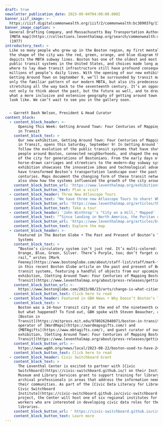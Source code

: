 ```yaml
---
draft: true
newsletter_publication_date: 2023-09-04T04:00:00.000Z
banner_iiif_image: >-
  https://iiif.digitalcommonwealth.org/iiif/2/commonwealth:bc389037q/17,17,3945,1172/2000,/0/default.jpg
banner_image_caption: >
  General Drafting Company, and Massachusetts Bay Transportation Authority,
  [MBTA map](https://collections.leventhalmap.org/search/commonwealth:xs55pv17h)
  (1977)
introductory_text: >
  Like so many people who grew up in the Boston region, my first mental map of
  the shape of the city was the red, green, orange, and blue diagram that
  depicts the MBTA subway lines. Boston has one of the oldest and most extensive
  public transit systems in the United States, and choices made long ago about
  where to lay down transit infrastructure still have profound consequences on
  millions of people’s daily lives. With the opening of our new exhibition
  Getting Around Town on September 9, we’ll be surrounded by transit maps: not
  only the familiar pattern of our modern MBTA, but also its predecessors
  stretching all the way back to the seventeenth century. It’s an opportunity
  not only to think about the past, but the future as well, and to dream about
  what a more inclusive and extensive geography of getting around town might
  look like. We can’t wait to see you in the gallery soon.


  — Garrett Dash Nelson, President & Head Curator
content_block:
  - content_block_header: >-
      Opening This Week: Getting Around Town: Four Centuries of Mapping Boston
      in Transit 
    content_block_text: >
      Our new exhibition, Getting Around Town: Four Centuries of Mapping Boston
      in Transit, opens this Saturday, September 9! In Getting Around Town, we
      follow the evolution of the public transit systems that have shuttled
      people around Boston, connected neighborhoods, and shaped the experience
      of the city for generations of Bostonians. From the early days of
      horse-drawn carriages and streetcars to the modern-day subway system, the
      exhibition showcases the innovative ideas and technological advances that
      have transformed Boston’s transportation landscape over the past four
      centuries. Maps document the changing form of these transit networks, and
      also show how the systems influenced the growth of the city around them. 
    content_block_button_url: 'https://www.leventhalmap.org/exhibitions/'
    content_block_button_text: Plan a visit
  - content_block_header: Three New Atlascope Tours
    content_block_text: "We have three new Atlascope Tours to share! Whether mapping out the sites of an influential photography collection, learning about changing university campuses, or uncovering the hidden history of Massachusetts’s role in the rubber industry,\_Atlascope Tours\_allow you—as either the creator or the tour-taker—to take a stroll through Boston history, exploring the city from the comfort of your couch and screen. \n"
    content_block_button_url: 'https://www.leventhalmap.org/articles/three-new-atlascope-tours/'
    content_block_button_text: Take a tour
  - content_block_header: 'John Winthrop''s "City on a Hill," Mapped'
    content_block_text: "“Since landing in North America, the Puritan colonists had relied on the expertise of Indigenous peoples as they walked forests, farms, and pathways that Algonquian-speaking peoples had created. When the English got lost, Algonquians rescued them. When the English traveled, Algonquians guided them,” writes\_[Nathan Braccio](https://nathanbraccio.com/), Assistant Professor of History at [Lesley University](https://lesley.edu/about/faculty-staff-directory/nathan-braccio), in this new digital publication looking at Indigenous presence in one of the earliest maps of the Massachusetts Bay colony. This digital work is part of the Leventhal Center’s\_[Small Grants for Early Career Digital Publications](http://leventhalmap.org/research/digital-publication-small-grants/)\_program.\n"
    content_block_button_url: 'https://www.leventhalmap.org/articles/braccio-winthrop-map/'
    content_block_button_text: Explore the map
  - content_block_header: >-
      Featured in The Boston Globe • The Past and Present of Boston’s Transit
      Systems 
    content_block_text: >
      “Boston’s circulatory system isn’t just red. It’s multi-colored: Red,
      Orange, Blue, Green, Silver. There’s Purple, too; don’t forget commuter
      rail,” writes [Mark
      Feeney](https://www.bostonglobe.com/about/staff-list/staff/mark-feeney/?p1=Article_Byline)
      in this recent Boston Globe article on the past and present of Boston’s
      transit systems, featuring a handful of objects from our upcoming
      exhibition, [Getting Around Town: Four Centuries of Mapping Boston in
      Transit](https://www.leventhalmap.org/about/press-releases/getting-around-town-opens-fall-2023/). 
    content_block_button_url: >-
      https://www.bostonglobe.com/2023/08/23/arts/change-is-what-cities-do-nothing-drives-that-change-like-mass-transit/
    content_block_button_text: Click here to read
  - content_block_header: Featured in GBH News • Why Doesn’t Boston’s T Run 24/7?
    content_block_text: >
      Boston was a 24-hour transit city at the end of the nineteenth century,
      but what happened? To find out, GBH spoke with Steven Beaucher, author of
      [Boston in
      Transit](https://mitpress.mit.edu/9780262048071/boston-in-transit/),
      operator of [WardMaps](https://wardmapsgifts.com/) and
      [MBTAgifts](https://www.mbtagifts.com/), and guest curator of our upcoming
      exhibition, [Getting Around Town: Four Centuries of Mapping Boston in
      Transit](https://www.leventhalmap.org/about/press-releases/getting-around-town-opens-fall-2023/). 
    content_block_button_url: >-
      https://www.wgbh.org/news/local/2023-08-22/boston-used-to-have-24-hour-train-service-will-all-night-mbta-service-ever-exist 
    content_block_button_text: Click here to read
  - content_block_header: Civic Switchboard Grant
    content_block_text: >
      The Leventhal Center is excited to partner with [Civic
      Switchboard](https://civic-switchboard.github.io/) on their Institute of
      Museum and Library Services grant to support training for library and
      archival professionals in areas that address the information needs of
      their communities. As part of the [Civic Data Literacy for Libraries: A
      Civic Switchboard
      Institute](https://civic-switchboard.github.io/civic-switchboard-institute/)
      project, the Center will host one of six regional institutes for library
      workers who are interested in developing civic data roles for their
      libraries.
    content_block_button_url: ' https://civic-switchboard.github.io/civic-switchboard-institute/'
    content_block_button_text: Learn more
---
```




